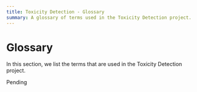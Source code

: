 ```yaml
---
title: Toxicity Detection - Glossary
summary: A glossary of terms used in the Toxicity Detection project.
---
```


# Glossary

In this section, we list the terms that are used in the Toxicity Detection project.

Pending